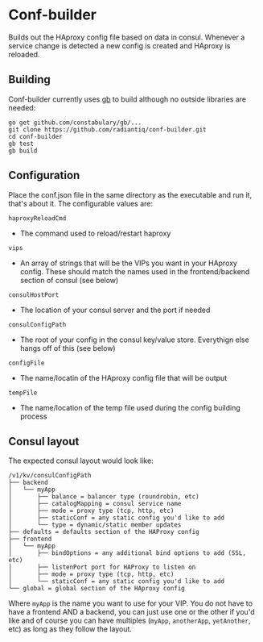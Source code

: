 # Conf-builder
Builds out the HAproxy config file based on data in consul. Whenever a service change is detected a new config is created and HAproxy is reloaded.  

## Building  
Conf-builder currently uses [gb](http://getgb.io/) to build although no outside libraries are needed:  

	go get github.com/constabulary/gb/...
	git clone https://github.com/radiantiq/conf-builder.git  
	cd conf-builder  
	gb test
	gb build

## Configuration
Place the conf.json file in the same directory as the executable and run it, that's about it. The configurable values are: 

`haproxyReloadCmd`
* The command used to reload/restart haproxy  

`vips`
* An array of strings that will be the VIPs you want in your HAproxy config. These should match the names used in the frontend/backend section of consul (see below)  

`consulHostPort`
* The location of your consul server and the port if needed  

`consulConfigPath`
* The root of your config in the consul key/value store. Everythign else hangs off of this (see below)  

`configFile`
* The name/locatin of the HAproxy config file that will be output  

`tempFile`
* The name/location of the temp file used during the config building process  

## Consul layout

The expected consul layout would look like:

	/v1/kv/consulConfigPath
	├── backend
	│   └── myApp
	│       ├── balance = balancer type (roundrobin, etc)
	│       ├── catalogMapping = consul service name
	│       ├── mode = proxy type (tcp, http, etc)
	│       ├── staticConf = any static config you'd like to add
	│       └── type = dynamic/static member updates
	├── defaults = defaults section of the HAProxy config
	├── frontend
	│   └── myApp
	│       ├── bindOptions = any additional bind options to add (SSL, etc)
	│       ├── listenPort port for HAProxy to listen on
	│       ├── mode = proxy type (tcp, http, etc)
	│       └── staticConf = any static config you'd like to add
	└── global = global section of the HAproxy config

Where `myApp` is the name you want to use for your VIP. You do not have to have a frontend AND a backend, you can just use one or the other if you'd like and of course you can have multiples (`myApp`, `anotherApp`, `yetAnother`, etc) as long as they follow the layout.
